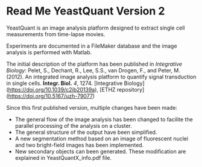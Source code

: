 #  Read Me YeastQuant Version 2

YeastQuant is an image analysis platform designed to extract single cell measurements from time-lapse movies.

Experiments are documented in a FileMaker database and the image analysis is performed with Matlab.

The initial description of the platform has been published in *Integrative Biology*: 
Pelet, S., Dechant, R., Lee, S.S., van Drogen, F., and Peter, M. (2012). An integrated image analysis platform to quantify signal transduction in single cells. **Integr. Biol.** *4*, 1274. [Integrative Biology] (https://doi.org/10.1039/c2ib20139a), [ETHZ repository] (https://doi.org/10.5167/uzh-79077)

Since this first published version, multiple changes have been made:
 - The general flow of the image analysis has been changed to facilite the parallel processing of the analysis on a cluster.
 - The general structure of the output have been simplified.
 - A new segmentation method based on an image of fluorescent nuclei and two bright-field images has been implemented.
 - New secondary objects can been generated. 
These modification are explained in YeastQuantX_info.pdf file.